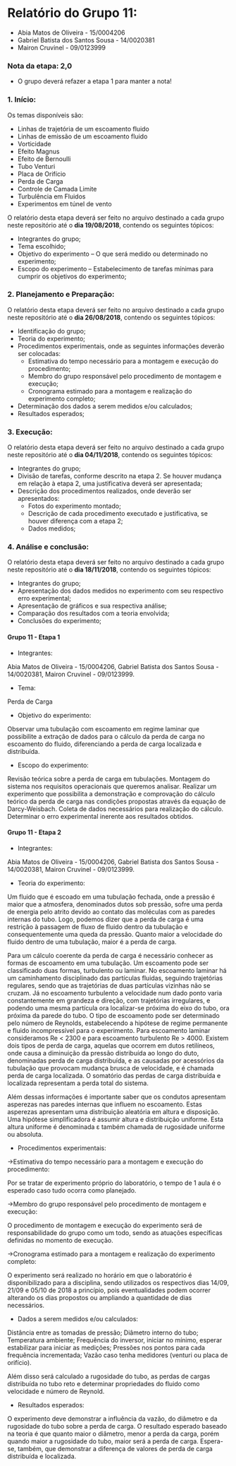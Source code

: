 # Relatório do Grupo 11: #

  - Abia Matos de Oliveira - 15/0004206
  - Gabriel Batista dos Santos Sousa - 14/0020381
  - Mairon Cruvinel - 09/0123999
  
  ### Nota da etapa: 2,0 ###
  
  - O grupo deverá refazer a etapa 1 para manter a nota!

### 1.	Início: ###

Os temas disponíveis são:

-	Linhas de trajetória de um escoamento fluido
-	Linhas de emissão de um escoamento fluido
-	Vorticidade
-	Efeito Magnus
-	Efeito de Bernoulli
- Tubo Venturi
-	Placa de Orifício
-	Perda de Carga
-	Controle de Camada Limite
-	Turbulência em Fluidos
-	Experimentos em túnel de vento

O relatório desta etapa deverá ser feito no arquivo destinado a cada grupo neste repositório até o **dia 19/08/2018**, contendo os seguintes tópicos:

-	Integrantes do grupo;
-	Tema escolhido;
-	Objetivo do experimento – O que será medido ou determinado no experimento;
-	Escopo do experimento – Estabelecimento de tarefas mínimas para cumprir os objetivos do experimento;

### 2.	Planejamento e Preparação: ###


O relatório desta etapa deverá ser feito no arquivo destinado a cada grupo neste repositório até o **dia 26/08/2018**, contendo os seguintes tópicos:

- Identificação do grupo;
- Teoria do experimento;
- Procedimentos experimentais, onde as seguintes informações deverão ser colocadas:
    - Estimativa do tempo necessário para a montagem e execução do procedimento;
    - Membro do grupo responsável pelo procedimento de montagem e execução;
    - Cronograma estimado para a montagem e realização do experimento completo;
- Determinação dos dados a serem medidos e/ou calculados;
- Resultados esperados;


### 3.	Execução: ###

O relatório desta etapa deverá ser feito no arquivo destinado a cada grupo neste repositório até o **dia 04/11/2018**, contendo os seguintes tópicos:

- Integrantes do grupo;
- Divisão de tarefas, conforme descrito na etapa 2. Se houver mudança em relação à etapa 2, uma justificativa deverá ser apresentada;
- Descrição dos procedimentos realizados, onde deverão ser apresentados:
  - Fotos do experimento montado;
  - Descrição de cada procedimento executado e justificativa, se houver diferença com a etapa 2;
  - Dados medidos;


### 4.	Análise e conclusão: ###


O relatório desta etapa deverá ser feito no arquivo destinado a cada grupo neste repositório até o **dia 18/11/2018**, contendo os seguintes tópicos:

-	Integrantes do grupo;
-	Apresentação dos dados medidos no experimento com seu respectivo erro experimental;
-	Apresentação de gráficos e sua respectiva análise;
-	Comparação dos resultados com a teoria envolvida;
-	Conclusões do experimento;

#### Grupo 11 - Etapa 1 ####

- Integrantes: 

 Abia Matos de Oliveira - 15/0004206,  Gabriel Batista dos Santos Sousa - 14/0020381, Mairon Cruvinel - 09/0123999.
  
- Tema:

Perda de Carga 

- Objetivo do experimento:

Observar uma tubulação com escoamento em regime laminar que possibilite a extração de dados para o cálculo da perda de carga no escoamento do fluido, diferenciando a perda de carga localizada e distribuída.

- Escopo do experimento:

Revisão teórica sobre a perda de carga em tubulações. Montagem do sistema nos requisitos operacionais que queremos analisar. Realizar um experimento que possibilita a demonstração e comprovação do cálculo teórico da perda de carga nas condições propostas através da equação de Darcy-Weisbach. Coleta de dados necessários para realização do cálculo. Determinar o erro experimental inerente aos resultados obtidos. 


#### Grupo 11 - Etapa 2 ####

- Integrantes: 

 Abia Matos de Oliveira - 15/0004206,  Gabriel Batista dos Santos Sousa - 14/0020381, Mairon Cruvinel - 09/0123999.
 
 - Teoria do experimento:
 
 Um fluido que é escoado em uma tubulação fechada, onde a pressão é maior que a atmosfera, denominados dutos sob pressão, sofre uma perda de energia pelo atrito devido ao contato das moléculas com as paredes internas do tubo. Logo, podemos dizer que a perda de carga é uma restrição à passagem de fluxo de fluido dentro da tubulação e consequentemente uma queda da pressão. Quanto maior a velocidade do fluido dentro de uma tubulação, maior é a perda de carga. 
 
Para um cálculo coerente da perda de carga é necessário conhecer as formas de escoamento em uma tubulação. Um escoamento pode ser classificado duas formas, turbulento ou laminar. No escoamento laminar há um caminhamento disciplinado das partículas fluidas, seguindo trajetórias regulares, sendo que as trajetórias de duas partículas vizinhas não se cruzam. Já no escoamento turbulento a velocidade num dado ponto varia constantemente em grandeza e direção, com trajetórias irregulares, e podendo uma mesma partícula ora localizar-se próxima do eixo do tubo, ora próxima da parede do tubo. 
O tipo de escoamento pode ser determinado pelo número de Reynolds, estabelecendo a hipótese de regime permanente e fluido incompressível para o experimento. Para escoamento laminar consideramos Re < 2300 e para escoamento turbulento Re > 4000. 
Existem dois tipos de perda de carga, aquelas que ocorrem em dutos retilíneos, onde causa a diminuição da pressão distribuída ao longo do duto, denominadas perda de carga distribuída, e as causadas por acessórios da tubulação que provocam mudança brusca de velocidade, e é chamada perda de carga localizada. O somatório das perdas de carga distribuída e localizada representam a perda total do sistema.   

Além dessas informações é importante saber que os condutos apresentam asperezas nas paredes internas que influem no escoamento. Estas asperezas apresentam uma distribuição aleatória em altura e disposição. Uma hipótese simplificadora é assumir altura e distribuição uniforme. Esta altura uniforme é denominada ε também chamada de rugosidade uniforme ou absoluta.

- Procedimentos experimentais:

->Estimativa do tempo necessário para a montagem e execução do procedimento:

Por se tratar de experimento próprio do laboratório, o tempo de 1 aula é o esperado caso tudo ocorra como planejado.

->Membro do grupo responsável pelo procedimento de montagem e execução:

O procedimento de montagem e execução do experimento será de responsabilidade do grupo como um todo, sendo as atuações específicas definidas no momento de execução.

->Cronograma estimado para a montagem e realização do experimento completo:

O experimento será realizado no horário em que o laboratório é disponibilizado para a disciplina, sendo utilizados os respectivos dias 14/09, 21/09 e 05/10 de 2018 a princípio, pois eventualidades podem ocorrer alterando os dias propostos ou ampliando a quantidade de dias necessários. 

- Dados a serem medidos e/ou calculados:

Distância entre as tomadas de pressão;
Diâmetro interno do tubo;
Temperatura ambiente;
Frequência do inversor, iniciar no mínimo, esperar estabilizar para iniciar as medições;
Pressões nos pontos para cada frequência incrementada;
Vazão caso tenha medidores (venturi ou placa de orifício).

Além disso será calculado a rugosidade do tubo, as perdas de cargas distribuída no tubo reto e determinar propriedades do fluido como velocidade e número de Reynold.

- Resultados esperados:

O experimento deve demonstrar a influência da vazão, do diâmetro e da rugosidade do tubo sobre a perda de carga. O resultado esperado baseado na teoria é que quanto maior o diâmetro, menor a perda da carga, porém quando maior a rugosidade do tubo, maior será a perda de carga. Espera-se, também, que demonstrar a diferença de valores de perda de carga distribuída e localizada.
